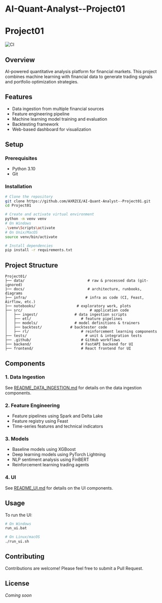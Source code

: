 # AI-Quant-Analyst--Project01

# Project01

![CI](https://github.com/AXRZCE/AI-Quant-Analyst--Project01/actions/workflows/ci.yml/badge.svg)

## Overview

AI-powered quantitative analysis platform for financial markets. This project combines machine learning with financial data to generate trading signals and portfolio optimization strategies.

## Features

- Data ingestion from multiple financial sources
- Feature engineering pipeline
- Machine learning model training and evaluation
- Backtesting framework
- Web-based dashboard for visualization

## Setup

### Prerequisites

- Python 3.10
- Git

### Installation

```bash
# Clone the repository
git clone https://github.com/AXRZCE/AI-Quant-Analyst--Project01.git
cd Project01

# Create and activate virtual environment
python -m venv venv
# On Windows
.\venv\Scripts\activate
# On Unix/MacOS
source venv/bin/activate

# Install dependencies
pip install -r requirements.txt
```

## Project Structure

```
Project01/
├── data/                             # raw & processed data (git-ignored)
├── docs/                             # architecture, runbooks, diagrams
├── infra/                           # infra as code (CI, Feast, Airflow, etc.)
├── notebooks/                   # exploratory work, plots
├── src/                               # application code
│   ├── ingest/                 # data ingestion scripts
│   ├── etl/                       # feature pipelines
│   ├── models/                 # model definitions & trainers
│   ├── backtest/             # backtester code
│   ├── rl/                        # reinforcement learning components
├── tests/                           # unit & integration tests
├── .github/                       # GitHub workflows
├── backend/                       # FastAPI backend for UI
├── frontend/                      # React frontend for UI
```

## Components

### 1. Data Ingestion

See [README_DATA_INGESTION.md](README_DATA_INGESTION.md) for details on the data ingestion components.

### 2. Feature Engineering

- Feature pipelines using Spark and Delta Lake
- Feature registry using Feast
- Time-series features and technical indicators

### 3. Models

- Baseline models using XGBoost
- Deep learning models using PyTorch Lightning
- NLP sentiment analysis using FinBERT
- Reinforcement learning trading agents

### 4. UI

See [README_UI.md](README_UI.md) for details on the UI components.

## Usage

To run the UI:

```bash
# On Windows
run_ui.bat

# On Linux/macOS
./run_ui.sh
```

## Contributing

Contributions are welcome! Please feel free to submit a Pull Request.

## License

*Coming soon*
